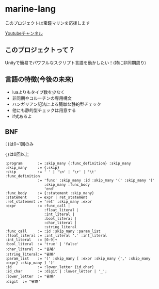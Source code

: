 # marine-lang
このプロジェクトは宝鐘マリンを応援します

[Youtubeチャンネル](https://www.youtube.com/channel/UCCzUftO8KOVkV4wQG1vkUvg)
## このプロジェクトって？

Unityで簡易でパワフルなスクリプト言語を動かしたい！(特に非同期周り)

## 言語の特徴(今後の未来)

- luaよりもタイプ数を少なく
- 非同期やコルーチンの専用構文
- ハンガリアン記法による簡単な静的型チェック
- 他にも静的型チェックは用意する
- if式あるよ

## BNF

`[]`は0~1回のみ

`{}`は0回以上

```
:program       := :skip_many {:func_definition} :skip_many
:skip_many     := {:skip}
:skip          := ' ' | '\n' | '\r' | '\t'
:func_definition      
               := 'func' :skip_many :id :skip_many '(' :skip_many ')' 
                  :skip_many :func_body 
                  'end'
:func_body     := {:statement :skip_many}
:statement     := expr | ret_statement
:ret_statement := 'ret' :skip_many :expr
:expr          := :func_call | 
                  :float_literal | 
                  :int_literal | 
                  :bool_literal | 
                  :char_literal | 
                  :string_literal
:func_call     := :id :skip_many :param_list
:float_literal := :int_literal '.' :int_literal
:int_literal   := [0-9]+
:bool_literal  := 'true' | 'false'
:char_literal  := "省略"
:string_literal:= "省略"
:param_list    := '(' :skip_many [ :expr :skip_many {',' :skip_many :expr} :skip_many ] ')'
:id            := :lower_letter {id_char}
:id_char       := :digit | :lower_letter | '_';
:lower_letter  := "省略"
:digit  := "省略"
```
